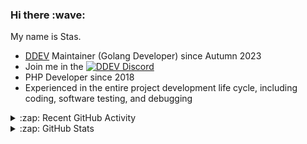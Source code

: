 <h3>Hi there :wave:</h3>

My name is Stas.

- [DDEV](https://github.com/ddev/ddev) Maintainer (Golang Developer) since Autumn 2023
- Join me in the [![DDEV Discord](https://img.shields.io/discord/664580571770388500?logo=discord&logoColor=%23fff&label=DDEV%20Discord&link=https%3A%2F%2Fddev.com%2Fs%2Fdiscord)](https://ddev.com/s/discord)
- PHP Developer since 2018
- Experienced in the entire project development life cycle, including coding, software testing, and debugging

<details>
  <summary>:zap: Recent GitHub Activity</summary>

<!--RECENT_ACTIVITY:start-->
1. 👍 Approved [#7404](https://github.com/ddev/ddev/pull/7404#pullrequestreview-3012097581) in [ddev/ddev](https://github.com/ddev/ddev)<br>
2. 💬 Commented on [#7404](https://github.com/ddev/ddev/pull/7404#discussion_r2201934575) in [ddev/ddev](https://github.com/ddev/ddev)<br>
3. 👍 Approved [#7404](https://github.com/ddev/ddev/pull/7404#pullrequestreview-3012097581) in [ddev/ddev](https://github.com/ddev/ddev)<br>
4. 💬 Commented on [#7448](https://github.com/ddev/ddev/pull/7448#issuecomment-3063906364) in [ddev/ddev](https://github.com/ddev/ddev)<br>
5. 💪 Opened PR [#7448](https://github.com/ddev/ddev/pull/7448) in [ddev/ddev](https://github.com/ddev/ddev)<br>
6. 💬 Commented on [#7447](https://github.com/ddev/ddev/issues/7447#issuecomment-3063717155) in [ddev/ddev](https://github.com/ddev/ddev)<br>
7. 💪 Opened PR [#7446](https://github.com/ddev/ddev/pull/7446) in [ddev/ddev](https://github.com/ddev/ddev)<br>
8. 💬 Commented on [#7361](https://github.com/ddev/ddev/issues/7361#issuecomment-3062376567) in [ddev/ddev](https://github.com/ddev/ddev)<br>
9. 💪 Opened PR [#7445](https://github.com/ddev/ddev/pull/7445) in [ddev/ddev](https://github.com/ddev/ddev)<br>
10. 💬 Commented on [#7404](https://github.com/ddev/ddev/pull/7404#discussion_r2200404994) in [ddev/ddev](https://github.com/ddev/ddev)<br>
11. 💬 Commented on [#7404](https://github.com/ddev/ddev/pull/7404#discussion_r2200392022) in [ddev/ddev](https://github.com/ddev/ddev)<br>
12. 💬 Commented on [#3518](https://github.com/ddev/ddev/issues/3518#issuecomment-3059262362) in [ddev/ddev](https://github.com/ddev/ddev)<br>
13. 💬 Commented on [#7443](https://github.com/ddev/ddev/pull/7443#issuecomment-3059225455) in [ddev/ddev](https://github.com/ddev/ddev)<br>
14. 💬 Commented on [#7443](https://github.com/ddev/ddev/pull/7443#issuecomment-3059219976) in [ddev/ddev](https://github.com/ddev/ddev)<br>
15. 👍 Approved [#7443](https://github.com/ddev/ddev/pull/7443#pullrequestreview-3007499849) in [ddev/ddev](https://github.com/ddev/ddev)<br>
16. 💬 Commented on [#7404](https://github.com/ddev/ddev/pull/7404#discussion_r2198783682) in [ddev/ddev](https://github.com/ddev/ddev)<br>
17. 💬 Commented on [#7404](https://github.com/ddev/ddev/pull/7404#discussion_r2198793949) in [ddev/ddev](https://github.com/ddev/ddev)<br>
18. 💬 Commented on [#7404](https://github.com/ddev/ddev/pull/7404#discussion_r2198771651) in [ddev/ddev](https://github.com/ddev/ddev)<br>
19. 💬 Commented on [#7404](https://github.com/ddev/ddev/pull/7404#discussion_r2198800281) in [ddev/ddev](https://github.com/ddev/ddev)<br>
20. 👍 Approved [#7404](https://github.com/ddev/ddev/pull/7404#pullrequestreview-3007424658) in [ddev/ddev](https://github.com/ddev/ddev)<br>
<!--RECENT_ACTIVITY:end-->

</details>

<details>
  <summary>:zap: GitHub Stats</summary>

  <picture>
    <source
      srcset="https://github-readme-stats.vercel.app/api?username=stasadev&show_icons=true&count_private=true&include_all_commits=true&hide_border=true&theme=tokyonight"
      media="(prefers-color-scheme: dark)"
    />
    <source
      srcset="https://github-readme-stats.vercel.app/api?username=stasadev&show_icons=true&count_private=true&include_all_commits=true&hide_border=true"
      media="(prefers-color-scheme: light), (prefers-color-scheme: no-preference)"
    />
    <img src="https://github-readme-stats.vercel.app/api?username=stasadev&show_icons=true&count_private=true&include_all_commits=true&hide_border=true" />
  </picture>

</details>
